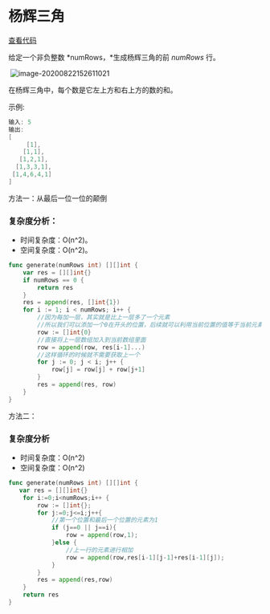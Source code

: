 # 杨辉三角

[查看代码](https://github.com/LIWENHUI121017/Algorithm/blob/master/low/other/generate/main.go)

给定一个非负整数 *numRows，*生成杨辉三角的前 *numRows* 行。

 ![image-20200822152611021](C:\Users\Administrator\AppData\Roaming\Typora\typora-user-images\image-20200822152611021.png)




在杨辉三角中，每个数是它左上方和右上方的数的和。

示例:

```go
输入: 5
输出:
[
     [1],
    [1,1],
   [1,2,1],
  [1,3,3,1],
 [1,4,6,4,1]
]
```

方法一：从最后一位一位的颠倒

### 复杂度分析：

- 时间复杂度：O(n^2)。
- 空间复杂度：O(n^2)。

```go
func generate(numRows int) [][]int {
	var res = [][]int{}
	if numRows == 0 {
		return res
	}
	res = append(res, []int{1})
	for i := 1; i < numRows; i++ {
		//因为每加一层，其实就是比上一层多了一个元素
		//所以我们可以添加一个0在开头的位置，后续就可以利用当前位置的值等于当前元素加后一个元素的值来计算了
		row := []int{0}
		//直接将上一层数组加入到当前数组里面
		row = append(row, res[i-1]...)
		//这样循环的时候就不需要获取上一个
		for j := 0; j < i; j++ {
			row[j] = row[j] + row[j+1]
		}
		res = append(res, row)
	}
}	
```

方法二：


### 复杂度分析

- 时间复杂度：O(n^2)
- 空间复杂度：O(n^2)

```go
func generate(numRows int) [][]int {
   var res = [][]int{}
	for i:=0;i<numRows;i++ {
		row := []int{};
		for j:=0;j<=i;j++{
			//第一个位置和最后一个位置的元素为1
			if (j==0 || j==i){
				row = append(row,1);
			}else {
				//上一行的元素进行相加
				row = append(row,res[i-1][j-1]+res[i-1][j]);
			}
		}
		res = append(res,row)
	}
	return res
}
```